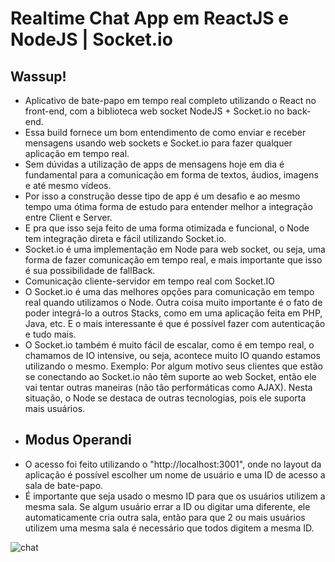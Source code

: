 # Realtime Chat App em ReactJS e NodeJS | Socket.io 
## Wassup! 
- Aplicativo de bate-papo em tempo real completo utilizando o React no front-end, com a biblioteca web socket NodeJS + Socket.io no back-end.
- Essa build fornece um bom entendimento de como enviar e receber mensagens usando web sockets e Socket.io para fazer qualquer aplicação em tempo real.
- Sem dúvidas a utilização de apps de mensagens hoje em dia é fundamental para a comunicação em forma de textos, áudios, imagens e até mesmo vídeos.
- Por isso a construção desse tipo de app é um desafio e ao mesmo tempo uma ótima forma de estudo para entender melhor a integração entre Client e Server.
- E pra que isso seja feito de uma forma otimizada e funcional, o Node tem integração direta e fácil utilizando Socket.io.
- Socket.io é uma implementação em Node para web socket, ou seja, uma forma de fazer comunicação em tempo real, e mais importante que isso é sua possibilidade de fallBack. 
- Comunicação cliente-servidor em tempo real com Socket.IO
- O Socket.io é uma das melhores opções para comunicação em tempo real quando utilizamos o Node. Outra coisa muito importante é o fato de poder integrá-lo a outros Stacks, como em uma aplicação feita em PHP, Java, etc. E o mais interessante é que é possível fazer com autenticação e tudo mais.
- O Socket.io também é muito fácil de escalar, como é em tempo real, o chamamos de IO intensive, ou seja, acontece muito IO quando estamos utilizando o mesmo.
Exemplo: Por algum motivo seus clientes que estão se conectando ao Socket.io não têm suporte ao web Socket, então ele vai tentar outras maneiras (não tão performáticas como AJAX). Nesta situação, o Node se destaca de outras tecnologias, pois ele suporta mais usuários.
- ## Modus Operandi
- O acesso foi feito utilizando o "http://localhost:3001", onde no layout da aplicação é possível escolher um nome de usuário e uma ID de acesso a sala de bate-papo.
- É importante que seja usado o mesmo ID para que os usuários utilizem a mesma sala. Se algum usuário errar a ID ou digitar uma diferente, ele automaticamente cria outra sala, então para que 2 ou mais usuários utilizem uma mesma sala é necessário que todos digitem a mesma ID.








![chat](https://user-images.githubusercontent.com/81476932/168676480-9676fedc-668a-4715-9a03-f1adeab07d79.png)
